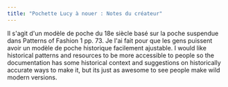 ```yaml
---
title: "Pochette Lucy à nouer : Notes du créateur"
---
```


Il s'agit d'un modèle de poche du 18e siècle basé sur la poche suspendue dans Patterns of Fashion 1 pp. 73. Je l'ai fait pour que les gens puissent avoir un modèle de poche historique facilement ajustable. I would like historical patterns and resources to be more accessible to people so the documentation has some historical context and suggestions on historically accurate ways to make it, but its just as awesome to see people make wild modern versions. 
